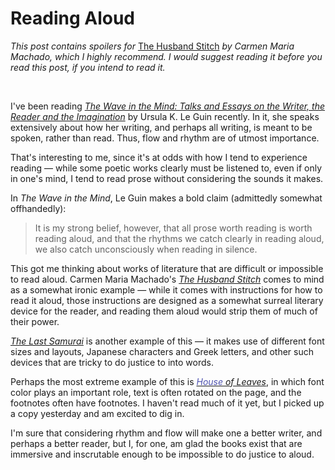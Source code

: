 # Reading Aloud

*This post contains spoilers for* [The Husband Stitch](https://granta.com/The-Husband-Stitch/) *by Carmen Maria Machado, which I highly recommend. I would suggest reading it before you read this post, if you intend to read it.*

<br>

I've been reading *[The Wave in the Mind: Talks and Essays on the Writer, the Reader and the Imagination](https://www.goodreads.com/book/show/13650.The_Wave_in_the_Mind)* by Ursula K. Le Guin recently. In it, she speaks extensively about how her writing, and perhaps all writing, is meant to be spoken, rather than read. Thus, flow and rhythm are of utmost importance.

That's interesting to me, since it's at odds with how I tend to experience reading — while some poetic works clearly must be listened to, even if only in one's mind, I tend to read prose without considering the sounds it makes.

In *The Wave in the Mind*, Le Guin makes a bold claim (admittedly somewhat offhandedly):

> It is my strong belief, however, that all prose worth reading is worth reading aloud, and that the rhythms we catch clearly in reading aloud, we also catch unconsciously when reading in silence.

This got me thinking about works of literature that are difficult or impossible to read aloud. Carmen Maria Machado's *[The Husband Stitch](https://granta.com/The-Husband-Stitch/)* comes to mind as a somewhat ironic example — while it comes with instructions for how to read it aloud, those instructions are designed as a somewhat surreal literary device for the reader, and reading them aloud would strip them of much of their power.

*[The Last Samurai](https://www.goodreads.com/book/show/190372.The_Last_Samurai)* is another example of this — it makes use of different font sizes and layouts, Japanese characters and Greek letters, and other such devices that are tricky to do justice to into words.

Perhaps the most extreme example of this is *[<span style="color:#4f53af">House</span> of Leaves](https://www.goodreads.com/book/show/24800.House_of_Leaves)*, in which font color plays an important role, text is often rotated on the page, and the footnotes often have footnotes. I haven't read much of it yet, but I picked up a copy yesterday and am excited to dig in.

I'm sure that considering rhythm and flow will make one a better writer, and perhaps a better reader, but I, for one, am glad the books exist that are immersive and inscrutable enough to be impossible to do justice to aloud.
